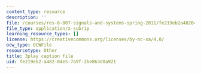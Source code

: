 ```yaml
---
content_type: resource
description: ''
file: /courses/res-6-007-signals-and-systems-spring-2011/fe219eb2a48204e57a9f2be863d8a921_nuzA75DpSuw.srt
file_type: application/x-subrip
learning_resource_types: []
license: https://creativecommons.org/licenses/by-nc-sa/4.0/
ocw_type: OCWFile
resourcetype: Other
title: 3play caption file
uid: fe219eb2-a482-04e5-7a9f-2be863d8a921
---
```

